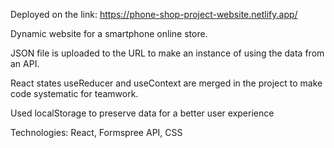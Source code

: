 Deployed on the link: https://phone-shop-project-website.netlify.app/

Dynamic website for a smartphone online store.

JSON file is uploaded to the URL to make an instance of using the data from an API.

React states useReducer and useContext are merged in the project to make code systematic for teamwork.

Used localStorage to preserve data for a better user
experience

Technologies: React, Formspree API, CSS

